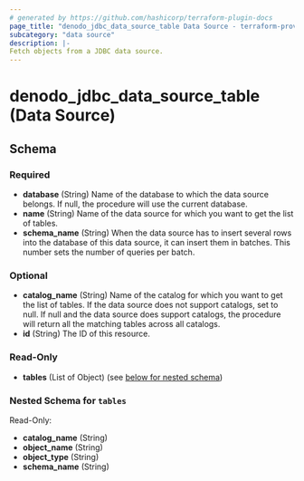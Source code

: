 ```yaml
---
# generated by https://github.com/hashicorp/terraform-plugin-docs
page_title: "denodo_jdbc_data_source_table Data Source - terraform-provider-denodo"
subcategory: "data source"
description: |-
Fetch objects from a JDBC data source.
---
```


# denodo_jdbc_data_source_table (Data Source)





<!-- schema generated by tfplugindocs -->
## Schema

### Required

- **database** (String) Name of the database to which the data source belongs. If null, the procedure will use the current database.
- **name** (String) Name of the data source for which you want to get the list of tables.
- **schema_name** (String) When the data source has to insert several rows into the database of this data source, it can insert them in batches. This number sets the number of queries per batch.

### Optional

- **catalog_name** (String) Name of the catalog for which you want to get the list of tables. If the data source does not support catalogs, set to null. If null and the data source does support catalogs, the procedure will return all the matching tables across all catalogs.
- **id** (String) The ID of this resource.

### Read-Only

- **tables** (List of Object) (see [below for nested schema](#nestedatt--tables))

<a id="nestedatt--tables"></a>
### Nested Schema for `tables`

Read-Only:

- **catalog_name** (String)
- **object_name** (String)
- **object_type** (String)
- **schema_name** (String)

